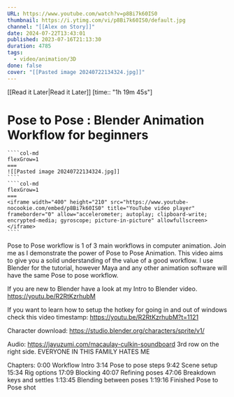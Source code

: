 ```yaml
---
URL: https://www.youtube.com/watch?v=p8Bi7k60IS0
thumbnail: https://i.ytimg.com/vi/p8Bi7k60IS0/default.jpg
channel: "[[Alex on Story]]"
date: 2024-07-22T13:43:01
published: 2023-07-16T21:13:30
duration: 4785
tags:
  - video/animation/3D
done: false
cover: "[[Pasted image 20240722134324.jpg]]"
---
```

[[Read it Later|Read it Later]] [time:: "1h 19m 45s"]
# Pose to Pose : Blender Animation Workflow for beginners
`````col
````col-md
flexGrow=1
===
![[Pasted image 20240722134324.jpg]]
````
````col-md
flexGrow=1
===
<iframe width="400" height="210" src="https://www.youtube-nocookie.com/embed/p8Bi7k60IS0" title="YouTube video player" frameborder="0" allow="accelerometer; autoplay; clipboard-write; encrypted-media; gyroscope; picture-in-picture" allowfullscreen></iframe>
````
`````

Pose to Pose workflow is 1 of 3 main workflows in computer animation. Join me as I demonstrate the power of Pose to Pose Animation. This video aims to give you a solid understanding of the value of a good workflow. I use Blender for the tutorial, however Maya and any other animation software will have the same Pose to pose workflow.

If you are new to Blender have a look at my Intro to Blender video. https://youtu.be/R2RtKzrhubM

If you want to learn how to setup the hotkey for going in and out of windows check this video timestamp: https://youtu.be/R2RtKzrhubM?t=1121

Character download: https://studio.blender.org/characters/sprite/v1/

Audio: https://jayuzumi.com/macaulay-culkin-soundboard
3rd row on the right side. EVERYONE IN THIS FAMILY HATES ME

Chapters:
0:00 Workflow Intro
3:14 Pose to pose steps
9:42 Scene setup
15:34 Rig options
17:09 Blocking
40:07 Refining poses
47:06 Breakdown keys and settles
1:13:45 Blending between poses
1:19:16 Finished Pose to Pose shot

